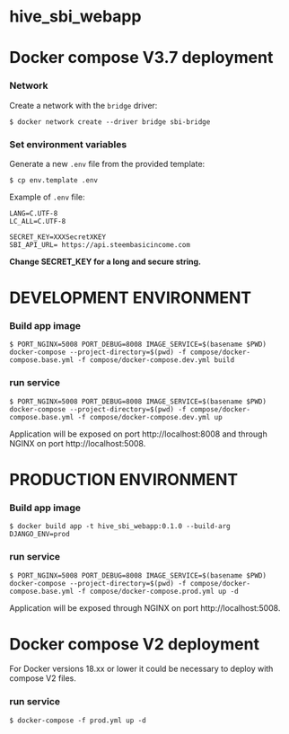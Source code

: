 # hive_sbi_webapp

Docker compose  V3.7 deployment
===============================


### Network

Create a network with the `bridge` driver:

~~~
$ docker network create --driver bridge sbi-bridge
~~~

### Set environment variables

Generate a new `.env` file from the provided template:

~~~
$ cp env.template .env
~~~

Example of `.env` file:

~~~
LANG=C.UTF-8
LC_ALL=C.UTF-8

SECRET_KEY=XXXSecretXKEY
SBI_API_URL= https://api.steembasicincome.com
~~~

**Change SECRET_KEY for a long and secure string.**

# DEVELOPMENT ENVIRONMENT

### Build app image

~~~
$ PORT_NGINX=5008 PORT_DEBUG=8008 IMAGE_SERVICE=$(basename $PWD) docker-compose --project-directory=$(pwd) -f compose/docker-compose.base.yml -f compose/docker-compose.dev.yml build
~~~

### run service

~~~
$ PORT_NGINX=5008 PORT_DEBUG=8008 IMAGE_SERVICE=$(basename $PWD) docker-compose --project-directory=$(pwd) -f compose/docker-compose.base.yml -f compose/docker-compose.dev.yml up
~~~

Application will be exposed on port http://localhost:8008 and through NGINX on port http://localhost:5008.


# PRODUCTION ENVIRONMENT

### Build app image

~~~
$ docker build app -t hive_sbi_webapp:0.1.0 --build-arg DJANGO_ENV=prod
~~~

### run service

~~~
$ PORT_NGINX=5008 PORT_DEBUG=8008 IMAGE_SERVICE=$(basename $PWD) docker-compose --project-directory=$(pwd) -f compose/docker-compose.base.yml -f compose/docker-compose.prod.yml up -d
~~~

Application will be exposed through NGINX on port http://localhost:5008.


Docker compose V2 deployment
============================


For Docker versions 18.xx or lower it could be necessary to deploy with compose V2 files.


### run service

~~~
$ docker-compose -f prod.yml up -d
~~~
